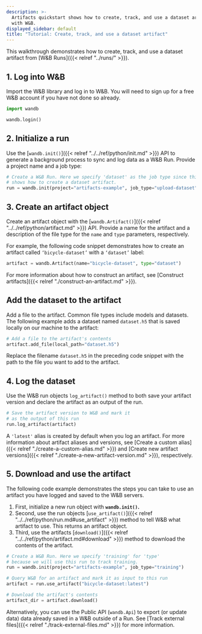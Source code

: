 ```yaml
---
description: >-
  Artifacts quickstart shows how to create, track, and use a dataset artifact
  with W&B.
displayed_sidebar: default
title: "Tutorial: Create, track, and use a dataset artifact"
---
```

This walkthrough demonstrates how to create, track, and use a dataset artifact from [W&B Runs]({{< relref "../runs/" >}}).

## 1. Log into W&B

Import the W&B library and log in to W&B. You will need to sign up for a free W&B account if you have not done so already.

```python
import wandb

wandb.login()
```

## 2. Initialize a run

Use the [`wandb.init()`]({{< relref "../../ref/python/init.md" >}}) API to generate a background process to sync and log data as a W&B Run. Provide a project name and a job type:

```python
# Create a W&B Run. Here we specify 'dataset' as the job type since this example
# shows how to create a dataset artifact.
run = wandb.init(project="artifacts-example", job_type="upload-dataset")
```

## 3. Create an artifact object

Create an artifact object with the [`wandb.Artifact()`]({{< relref "../../ref/python/artifact.md" >}}) API. Provide a name for the artifact and a description of the file type for the `name` and `type` parameters, respectively.

For example, the following code snippet demonstrates how to create an artifact called `‘bicycle-dataset’` with a `‘dataset’` label:

```python
artifact = wandb.Artifact(name="bicycle-dataset", type="dataset")
```

For more information about how to construct an artifact, see [Construct artifacts]({{< relref "./construct-an-artifact.md" >}}).

## Add the dataset to the artifact

Add a file to the artifact. Common file types include models and datasets. The following example adds a dataset named `dataset.h5` that is saved locally on our machine to the artifact:

```python
# Add a file to the artifact's contents
artifact.add_file(local_path="dataset.h5")
```

Replace the filename `dataset.h5` in the preceding code snippet with the path to the file you want to add to the artifact.

## 4. Log the dataset

Use the W&B run objects `log_artifact()` method to both save your artifact version and declare the artifact as an output of the run.

```python
# Save the artifact version to W&B and mark it
# as the output of this run
run.log_artifact(artifact)
```

A `'latest'` alias is created by default when you log an artifact. For more information about artifact aliases and versions, see [Create a custom alias]({{< relref "./create-a-custom-alias.md" >}}) and [Create new artifact versions]({{< relref "./create-a-new-artifact-version.md" >}}), respectively.

## 5. Download and use the artifact

The following code example demonstrates the steps you can take to use an artifact you have logged and saved to the W&B servers.

1. First, initialize a new run object with **`wandb.init()`.**
2. Second, use the run objects [`use_artifact()`]({{< relref "../../ref/python/run.md#use_artifact" >}}) method to tell W&B what artifact to use. This returns an artifact object.
3. Third, use the artifacts [`download()`]({{< relref "../../ref/python/artifact.md#download" >}}) method to download the contents of the artifact.

```python
# Create a W&B Run. Here we specify 'training' for 'type'
# because we will use this run to track training.
run = wandb.init(project="artifacts-example", job_type="training")

# Query W&B for an artifact and mark it as input to this run
artifact = run.use_artifact("bicycle-dataset:latest")

# Download the artifact's contents
artifact_dir = artifact.download()
```

Alternatively, you can use the Public API (`wandb.Api`) to export (or update data) data already saved in a W&B outside of a Run. See [Track external files]({{< relref "./track-external-files.md" >}}) for more information.
